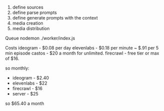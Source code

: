 1. define sources 
2. define parse prompts 
3. define generate prompts with the context
3. media creation 
4. media distribution


Queue 
nodemon ./worker/index.js


Costs 
ideogram -  $0.08 per day 
elevenlabs - $0.18 per minute ~ $.91 per 5 min episode 
castos - $20 a month for unlimited. 
firecrawl - free tier or max of $16. 

so monthly: 
- ideogram - $2.40 
- elevenlabs - $22
- firecrawl - $16 
- server - $25 

so $65.40 a month

